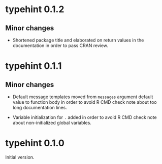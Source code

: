 # typehint 0.1.2

## Minor changes

* Shortened package title and elaborated on return values in the documentation in order to pass CRAN review.



# typehint 0.1.1

## Minor changes

* Default message templates moved from `messages` argument default value to function body in order to avoid R CMD check note about too long documentation lines.

* Variable initialization for `.` added in order to avoid R CMD check note about non-initialized global variables.


# typehint 0.1.0

Initial version.
